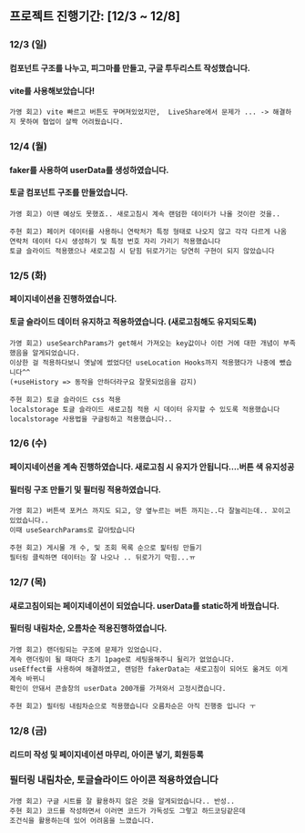 
## 프로젝트 진행기간: [12/3 ~ 12/8]


### 12/3 (일)

#### 컴포넌트 구조를 나누고, 피그마를 만들고, 구글 투두리스트 작성했습니다.
#### vite를 사용해보았습니다!

```
가영 회고) vite 빠르고 버튼도 꾸며져있었지만,  LiveShare에서 문제가 ... -> 해결하지 못하여 협업이 살짝 어려웠습니다.
```

### 12/4 (월)

#### faker를 사용하여 userData를 생성하였습니다.
#### 토글 컴포넌트 구조를 만들었습니다.

```
가영 회고) 이땐 예상도 못했죠.. 새로고침시 계속 랜덤한 데이터가 나올 것이란 것을..

주현 회고) 페이커 데이터를 사용하니 연락처가 특정 형태로 나오지 않고 각각 다르게 나옴
연락처 데이터 다시 생성하기 및 특정 번호 자리 가리기 적용했습니다
토글 슬라이드 적용했으나 새로고침 시 닫힘 뒤로가기는 당연히 구현이 되지 않았습니다
```


### 12/5 (화)

#### 페이지네이션을 진행하였습니다.

#### 토글 슬라이드 데이터 유지하고 적용하였습니다. (새로고침해도 유지되도록)

```
가영 회고) useSearchParams가 get해서 가져오는 key값이나 이런 거에 대한 개념이 부족했음을 알게되었습니다.
이상한 걸 적용하다보니 옛날에 썼었다던 useLocation Hooks까지 적용했다가 나중에 뺐습니다^^
(+useHistory => 동작을 안하더라구요 잘못되었음을 감지)

주현 회고) 토글 슬라이드 css 적용
localstorage 토글 슬라이드 새로고침 적용 시 데이터 유지할 수 있도록 적용했습니다
localstorage 사용법을 구글링하고 적용했습니다..
```

### 12/6 (수)

#### 페이지네이션을 계속 진행하였습니다. 새로고침 시 유지가 안됩니다....버튼 색 유지성공

#### 필터링 구조 만들기 및 필터링 적용하였습니다.

```
가영 회고) 버튼색 포커스 까지도 되고, 양 옆누르는 버튼 까지는..다 잘눌리는데.. 꼬이고있었습니다..
이때 useSearchParams로 갈아탔습니다

주현 회고) 게시물 개 수, 및 조회 목록 순으로 핉터링 만들기
필터링 클릭하면 데이터는 잘 나오나 .. 뒤로가기 막힘...ㅠ
```


### 12/7 (목)

#### 새로고침이되는 페이지네이션이 되었습니다. userData를 static하게 바꿨습니다.

#### 필터링 내림차순, 오름차순 적용진행하였습니다.

```
가영 회고) 랜더링되는 구조에 문제가 있었습니다.
계속 랜더링이 될 때마다 초기 1page로 세팅을해주니 될리가 없었습니다.
useEffect를 사용하여 해결하였고, 랜덤한 fakerData는 새로고침이 되어도 옮겨도 이게 계속 바뀌니
확인이 안돼서 콘솔창의 userData 200개를 가져와서 고정시켰습니다.

주현 회고) 필터링 내림차순으로 적용했습니다 오름차순은 아직 진행중 입니다 ㅜ
```


### 12/8 (금)

#### 리드미 작성 및 페이지네이션 마무리, 아이콘 넣기, 회원등록

### 필터링 내림차순, 토글슬라이드 아이콘 적용하였습니다 

```
가영 회고) 구글 시트를 잘 활용하지 않은 것을 알게되었습니다.. 반성..
주현 회고) 코드를 작성하면서 이러면 코드가 가독성도 그렇고 하드코딩같은데 
조건식을 활용하는데 있어 어려움을 느꼈습니다.
		
```
